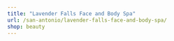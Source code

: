 ```yaml
---
title: "Lavender Falls Face and Body Spa"
url: /san-antonio/lavender-falls-face-and-body-spa/
shop: beauty
---
```


